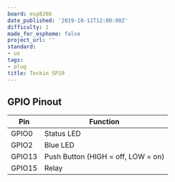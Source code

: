 ```yaml
---
board: esp8266
date_published: '2019-10-11T12:00:00Z'
difficulty: 1
made_for_esphome: false
project_url: ''
standard:
- us
tags:
- plug
title: Teckin SP10
---
```


## GPIO Pinout

| Pin    | Function                           |
| ------ | ---------------------------------- |
| GPIO0  | Status LED                         |
| GPIO2  | Blue LED                           |
| GPIO13 | Push Button (HIGH = off, LOW = on) |
| GPIO15 | Relay                              |